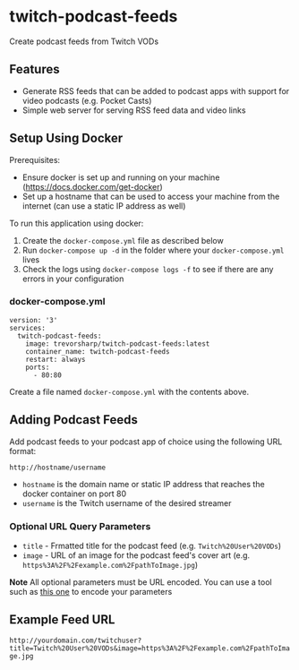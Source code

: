 # twitch-podcast-feeds

Create podcast feeds from Twitch VODs

## Features

- Generate RSS feeds that can be added to podcast apps with support for video podcasts (e.g. Pocket Casts)
- Simple web server for serving RSS feed data and video links

## Setup Using Docker

Prerequisites:

- Ensure docker is set up and running on your machine (https://docs.docker.com/get-docker)
- Set up a hostname that can be used to access your machine from the internet (can use a static IP address as well)

To run this application using docker:

1. Create the `docker-compose.yml` file as described below
2. Run `docker-compose up -d` in the folder where your `docker-compose.yml` lives
3. Check the logs using `docker-compose logs -f` to see if there are any errors in your configuration

### docker-compose.yml

```
version: '3'
services:
  twitch-podcast-feeds:
    image: trevorsharp/twitch-podcast-feeds:latest
    container_name: twitch-podcast-feeds
    restart: always
    ports:
      - 80:80
```

Create a file named `docker-compose.yml` with the contents above.

## Adding Podcast Feeds

Add podcast feeds to your podcast app of choice using the following URL format:

`http://hostname/username`

- `hostname` is the domain name or static IP address that reaches the docker container on port 80
- `username` is the Twitch username of the desired streamer

### Optional URL Query Parameters

- `title` - Frmatted title for the podcast feed (e.g. `Twitch%20User%20VODs`)
- `image` - URL of an image for the podcast feed's cover art (e.g. `https%3A%2F%2Fexample.com%2FpathToImage.jpg`)

**Note** All optional parameters must be URL encoded. You can use a tool such as [this one](https://www.urlencoder.org) to encode your parameters

## Example Feed URL

`http://yourdomain.com/twitchuser?title=Twitch%20User%20VODs&image=https%3A%2F%2Fexample.com%2FpathToImage.jpg`
